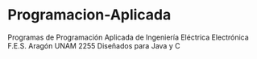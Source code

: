 # Programacion-Aplicada
Programas de Programación Aplicada de Ingeniería Eléctrica Electrónica F.E.S. Aragón UNAM 2255
Diseñados para Java y C

